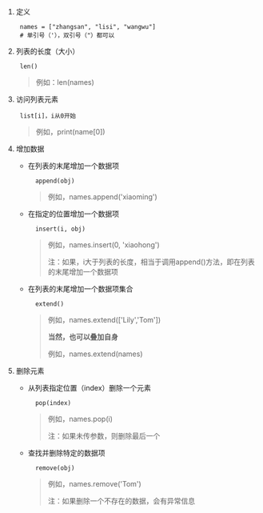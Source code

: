 1. 定义

		names = ["zhangsan", "lisi", "wangwu"]
		# 单引号（'），双引号（"）都可以

2. 列表的长度（大小）

		len()
	> 例如：len(names)

3. 访问列表元素

		list[i]，i从0开始
	> 例如，print(name[0])

4. 增加数据

	+ 在列表的末尾增加一个数据项
	
			append(obj)
		>例如，names.append('xiaoming')

	+ 在指定的位置增加一个数据项
	
			insert(i, obj)
		> 例如，names.insert(0, 'xiaohong')
		> 
		> 注：如果，i大于列表的长度，相当于调用append()方法，即在列表的末尾增加一个数据项

	+ 在列表的末尾增加一个数据项集合

			extend()

		> 例如，names.extend(['Lily','Tom'])
		> 
		> **当然，也可以叠加自身**
		>
		> 例如，names.extend(names)


5. 删除元素

	+ 从列表指定位置（index）删除一个元素
	
			pop(index)
		> 例如，names.pop(i)
		> 
		> 注：如果未传参数，则删除最后一个

	+ 查找并删除特定的数据项

			remove(obj)

		> 例如，names.remove('Tom')
		> 
		> 注：如果删除一个不存在的数据，会有异常信息
